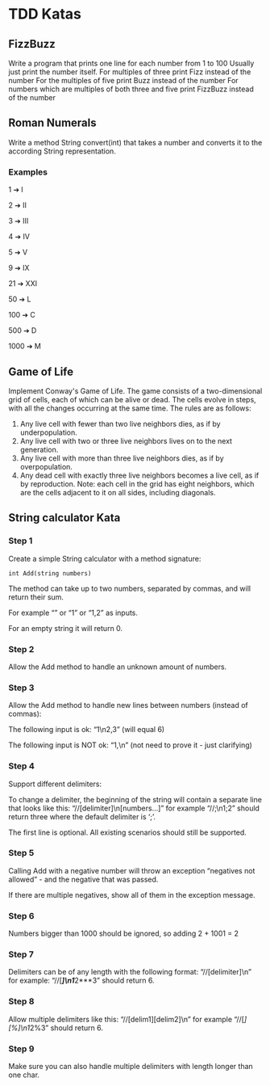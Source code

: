 # TDD Katas

## FizzBuzz
Write a program that prints one line for each number from 1 to 100
Usually just print the number itself.
For multiples of three print Fizz instead of the number
For the multiples of five print Buzz instead of the number
For numbers which are multiples of both three and five print FizzBuzz instead of the number

## Roman Numerals
Write a method String convert(int) that takes a number and converts it to the according String representation.

### Examples
   1 ➔ I
   
   2 ➔ II
   
   3 ➔ III
   
   4 ➔ IV
   
   5 ➔ V
   
   9 ➔ IX
   
  21 ➔ XXI
  
  50 ➔ L
 
 100 ➔ C
 
 500 ➔ D

1000 ➔ M

## Game of Life
Implement Conway's Game of Life. The game consists of a two-dimensional grid of cells, each of which can be alive or dead. The cells evolve in steps, with all the changes occurring at the same time. The rules are as follows:
1. Any live cell with fewer than two live neighbors dies, as if by underpopulation.
2. Any live cell with two or three live neighbors lives on to the next generation.
3. Any live cell with more than three live neighbors dies, as if by overpopulation.
4. Any dead cell with exactly three live neighbors becomes a live cell, as if by reproduction.
Note: each cell in the grid has eight neighbors, which are the cells adjacent to it on all sides, including diagonals.

## String calculator Kata
### Step 1
Create a simple String calculator with a method signature:

```
int Add(string numbers)
```
The method can take up to two numbers, separated by commas, and will return their sum.

For example “” or “1” or “1,2” as inputs.

For an empty string it will return 0.

### Step 2
Allow the Add method to handle an unknown amount of numbers.

### Step 3
Allow the Add method to handle new lines between numbers (instead of commas):

The following input is ok: “1\n2,3” (will equal 6)

The following input is NOT ok: “1,\n” (not need to prove it - just clarifying)

### Step 4
Support different delimiters:

To change a delimiter, the beginning of the string will contain a separate line that looks like this: “//[delimiter]\n[numbers…]” for example “//;\n1;2” should return three where the default delimiter is ‘;’.

The first line is optional. All existing scenarios should still be supported.

### Step 5
Calling Add with a negative number will throw an exception “negatives not allowed” - and the negative that was passed.

If there are multiple negatives, show all of them in the exception message.

### Step 6
Numbers bigger than 1000 should be ignored, so adding 2 + 1001 = 2

### Step 7
Delimiters can be of any length with the following format: “//[delimiter]\n” for example: “//[***]\n1***2***3” should return 6.

### Step 8
Allow multiple delimiters like this: “//[delim1][delim2]\n” for example “//[*][%]\n1*2%3” should return 6.

### Step 9
Make sure you can also handle multiple delimiters with length longer than one char.

